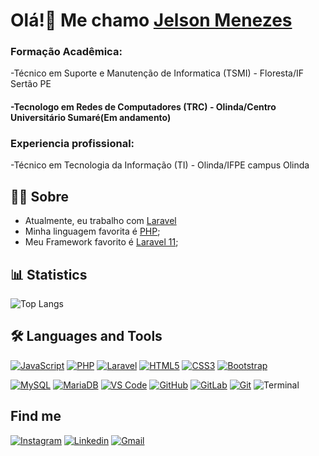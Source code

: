# Olá!👋 Me chamo <a href="https://github.com/JelsonMenezes"> Jelson Menezes </a>
### Formação Acadêmica:
-Técnico em Suporte e Manutenção de Informatica (TSMI) - Floresta/IF Sertão PE
#### -Tecnologo em Redes de Computadores (TRC) - Olinda/Centro Universitário Sumaré(Em andamento)

### Experiencia profissional:
-Técnico em Tecnologia da Informação (TI) - Olinda/IFPE campus Olinda


## 👩‍💻 Sobre
- Atualmente, eu trabalho com [Laravel](https://laravel.com/)
- Minha linguagem favorita é [PHP](https://www.php.net/);
- Meu Framework favorito é [Laravel 11](https://laravel.com/);

## 📊 Statistics
<!-- ![YOUR github stats](https://github-readme-stats.vercel.app/api?username=JelsonLMenezes&show_icons=true&theme=dark) -->
![Top Langs](https://github-readme-stats.vercel.app/api/top-langs/?username=JelsonLMenezes&theme=dark&layout=compact)

## 🛠 Languages and Tools
[![JavaScript](https://img.icons8.com/color/40/000000/javascript.png)](https://www.javascript.com/)
[![PHP](https://img.icons8.com/color/40/000000/php.png)](https://www.php.net/)
[![Laravel](https://img.icons8.com/fluent/40/000000/laravel.png)](https://laravel.com/)
[![HTML5](https://img.icons8.com/color/40/000000/html-5.png)](https://devdocs.io/html/)
[![CSS3](https://img.icons8.com/color/40/000000/css3.png)](https://devdocs.io/css/)
[![Bootstrap](https://img.icons8.com/color/40/000000/bootstrap.png)](https://getbootstrap.com/)
<!--  -->
[![MySQL](https://img.icons8.com/color/48/000000/mysql-logo.png)](https://www.mysql.com/)
[![MariaDB](https://img.icons8.com/?size=48&id=nrY6pkbRkJCi&format=png&color=000000)](https://mariadb.org/)
[![VS Code](https://img.icons8.com/fluent/40/000000/visual-studio-code-2019.png)](https://code.visualstudio.com/)
[![GitHub](https://img.icons8.com/?size=48&id=44900&format=png&color=000000)](https://github.com/)
[![GitLab](https://img.icons8.com/?size=48&id=34886&format=png&color=000000)](https://about.gitlab.com/)
[![Git](https://img.icons8.com/color/40/000000/git.png)](https://git-scm.com/)
![Terminal](https://img.icons8.com/color/40/000000/console.png)
<!-- [![Semantic](http://semantic-ui.com/images/logo.png)](https://semantic-ui.com/introduction/getting-started.html) -->

<!--  ## 📚 What am I studying? -->

## Find me
[![Instagram](https://img.icons8.com/color/40/000000/instagram-new.png)](https://www.instagram.com/jelsonmenezes96/)
[![Linkedin](https://img.icons8.com/color/40/000000/linkedin.png)](https://www.linkedin.com/in/jelson-menezes-5251b3121/)
[![Gmail](https://img.icons8.com/color/40/000000/gmail-new.png)](mailto:jelson.menezes96@gmail.com)
